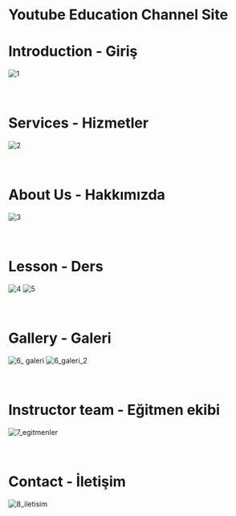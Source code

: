 # Youtube Education Channel Site

# Introduction - Giriş
![1](https://user-images.githubusercontent.com/47866774/103169822-465cc300-4850-11eb-8516-8e1f86515b7a.png) <br/><br/><br/>

# Services - Hizmetler
![2](https://user-images.githubusercontent.com/47866774/103169824-4ceb3a80-4850-11eb-90c2-f9b8673c4015.png) <br/><br/><br/>

# About Us - Hakkımızda
![3](https://user-images.githubusercontent.com/47866774/103169827-4fe62b00-4850-11eb-92a2-11216cd655b4.png) <br/><br/><br/>

# Lesson - Ders
![4](https://user-images.githubusercontent.com/47866774/103169829-54aadf00-4850-11eb-8d26-bf1a716a364a.png) 
![5](https://user-images.githubusercontent.com/47866774/103169831-5674a280-4850-11eb-8924-3a1605aedd1a.png) <br/><br/><br/>

# Gallery - Galeri
![6_ galeri](https://user-images.githubusercontent.com/47866774/103169832-596f9300-4850-11eb-89d7-3638de1b7cf6.png)
![6_galeri_2](https://user-images.githubusercontent.com/47866774/103169834-5ffe0a80-4850-11eb-9f82-55f852eb6035.png) <br/><br/><br/>

# Instructor team - Eğitmen ekibi
![7_egitmenler](https://user-images.githubusercontent.com/47866774/103169836-64c2be80-4850-11eb-9167-36ea2b51c85d.png) <br/><br/><br/>

# Contact - İletişim
![8_iletisim](https://user-images.githubusercontent.com/47866774/103169846-7310da80-4850-11eb-8e19-fca2e6850d44.png) <br/><br/><br/>
